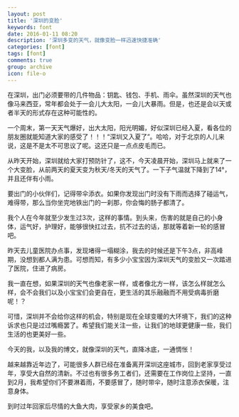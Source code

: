 ```yaml
---
layout: post
title: '深圳的变脸'
keywords: font
date: 2016-01-11 08:20
description: '深圳多变的天气，就像变脸一样迅速快捷准确'
categories: [font]
tags: [font]
comments: true
group: archive
icon: file-o
---
```


在深圳，出门必须要带的几件物品：钥匙、钱包、手机、雨伞。虽然深圳的天气也像马来西亚，常年都会处于一会儿大太阳，一会儿大暴雨。但是，也还是会以天或者半天的形式存在这种可能性的。

<!-- more -->

一个周末，第一天天气爆好，出大太阳，阳光明媚，好似深圳已经入夏，看各位的朋友圈就能知道大家的感受了！！！“深圳又入夏了”。哈哈，对于北京的人儿来说，这是不是太不可思议了呢。这还只是一点点皮毛而已。

从昨天开始，深圳就给大家打预防针了，这不，今天凌晨开始，深圳马上就来了一个大变脸，从前两天的夏天变为秋天/冬天的天气了。一下子气温就下降到了14°，并且还伴有小雨。

要出门的小伙伴们，记得带伞添衣。如果你发现出门时没有下雨而选择了碰运气，难得带，那么当你坐完地铁出门的一刹那，你会悔的肠子都清了。

我个人在今年就至少发生过3次，这样的事情。到头来，伤害的就是自己的小身体，运气好，护理好，能够很快扛过去，抗不过去的话，那就等着新一轮的感冒吧。

昨天去儿童医院办点事，发现堵得一塌糊涂，我去的时候还是下午3点，非高峰期，没想到都人满为患。可想而知，有多少小宝宝因为深圳天气的变脸又一次踏进了医院，住进了病房。

我一直在想，如果深圳的天气也像老家一样，或者像北方一样，该怎么样就怎么样，会不会我们以及小宝宝们会更自在，更生活的其乐融融而不用受病毒折磨呢！？

可惜，深圳并不会给你这样的机会，特别是现在全球变暖的大环境下，我们的这种诉求也只是过过嘴瘾罢了。希望我们能关注一些，让我们的地球更健康一些，我们生活的也更美好一些。

今天的我，以及我的博文，就像深圳的天气，直降冰底，一通惆怅！

越来越靠近年边了，可能很多人群已经在准备离开深圳这座城市，回到老家享受过年，享受大自然的清新。不过也有很多务工者们，还需要在工作岗位上坚持，一直到2月，我希望你们不要淋着雨，不要感冒了，随时带伞，随时注意添衣保暖，注意身体。

到时过年回家后尽情的大鱼大肉，享受家乡的美食吧。